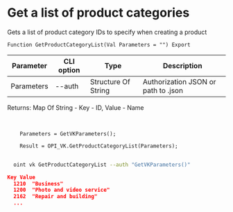 ﻿---
sidebar_position: 1
---

# Get a list of product categories
 Gets a list of product category IDs to specify when creating a product



`Function GetProductCategoryList(Val Parameters = "") Export`

  | Parameter | CLI option | Type | Description |
  |-|-|-|-|
  | Parameters | --auth | Structure Of String | Authorization JSON or path to .json |

  
  Returns:  Map Of String - Key - ID, Value - Name

<br/>




```bsl title="Code example"
    Parameters = GetVKParameters();

    Result = OPI_VK.GetProductCategoryList(Parameters);
```



```sh title="CLI command example"
    
  oint vk GetProductCategoryList --auth "GetVKParameters()"

```

```json title="Result"
Key Value
  1210	"Business"
  1200	"Photo and video service"
  2162	"Repair and building"
  ...
```
